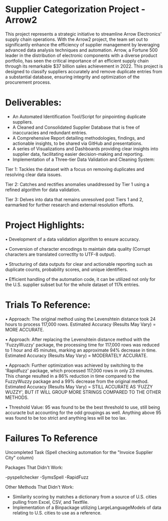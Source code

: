 # Supplier Categorization Project - Arrow2

This project represents a strategic initiative to streamline Arrow Electronics' supply chain operations. With the Arrow2 project, the team set out to significantly enhance the efficiency of supplier management by leveraging advanced data analysis techniques and automation. Arrow, a Fortune 500 leader in the distribution of electronic components with a diverse product portfolio, has seen the critical importance of an efficient supply chain through its remarkable $37 billion sales achievement in 2022. This project is designed to classify suppliers accurately and remove duplicate entries from a substantial database, ensuring integrity and optimization of the procurement process.

# **Deliverables:**

- An Automated Identification Tool/Script for pinpointing duplicate suppliers.
- A Cleaned and Consolidated Supplier Database that is free of inaccuracies and redundant entries.
- A Comprehensive Report detailing methodologies, findings, and actionable insights, to be shared via GitHub and presentations.
- A series of Visualizations and Dashboards providing clear insights into supplier data, facilitating easier decision-making and reporting.
- Implementation of a Three-tier Data Validation and Cleaning System:

Tier 1: Tackles the dataset with a focus on removing duplicates and resolving clear data issues.

Tier 2: Catches and rectifies anomalies unaddressed by Tier 1 using a refined algorithm for data validation.

Tier 3: Delves into data that remains unresolved post Tiers 1 and 2, earmarked for further research and external resolution efforts.

# **Project Highlights:**

• Development of a data validation algorithm to ensure accuracy.

• Conversion of character encodings to maintain data quality (Corrupt characters are translated correctlty to UTF-8 output).

• Structuring of data outputs for clear and actionable reporting such as duplicate counts, probability scores, and unique identifiers.

• Efficient handling of the automation code, it can be utilized not only for the U.S. supplier subset but for the whole dataset of 117k entries.

# Trials To Reference:

• Approach: The original method using the Levenshtein distance took 24 hours to process 117,000 rows. Estimated Accuracy (Results May Vary) = MORE ACCURATE.

• Approach: After replacing the Levenshtein distance method with the 'FuzzyWuzzy' package, the processing time for 117,000 rows was reduced to 1 hour and 45 minutes, marking an approximate 94% decrease in time. Estimated Accuracy (Results May Vary) = MODERATELY ACCURATE.

• Approach: Further optimization was achieved by switching to the 'Rapidfuzz' package, which processed 117,000 rows in only 23 minutes. This change resulted in a 86% reduction in time compared to the FuzzyWuzzy package and a 99% decrease from the original method. Estimated Accuracy (Results May Vary) = STILL ACCURATE AS 'FUZZY WUZZY', BUT IT WILL GROUP MORE STRINGS COMPARED TO THE OTHER METHODS.

• Threshold Value: 95 was found to be the best threshold to use, still being accuracte but accounting for the odd groupings as well. Anything above 95 was found to be too strict and anything less will be too lax.

# Failures To Reference

Uncompleted Task (Spell checking automation for the "Invoice Supplier City" column)

Packages That Didn't Work: 

-pyspellchecker
-SymsSpell
-RapidFuzz

Other Methods That Didn't Work:

- Similarity scoring by matches a dictionary from a source of U.S. cities pulling from Excel, CSV, and Textfile.
- Implementation of a Binpackage utilizing LargeLanguageModels of data relating to U.S. cities to use as a reference.
